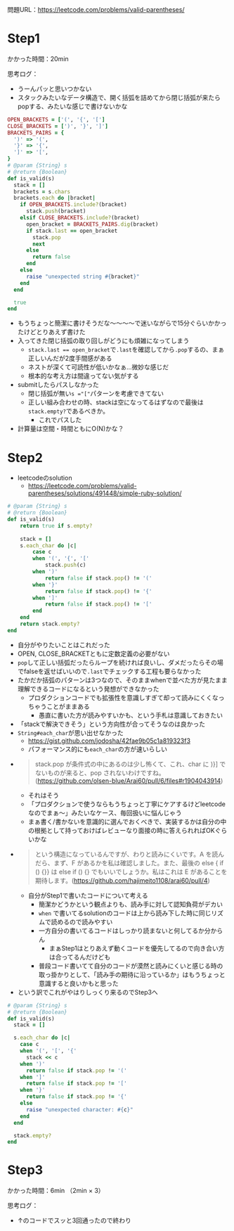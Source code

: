 問題URL：https://leetcode.com/problems/valid-parentheses/

# Step1

かかった時間：20min


思考ログ：
- うーんパッと思いつかない
- スタックみたいなデータ構造で、開く括弧を詰めてから閉じ括弧が来たらpopする、みたいな感じで書けないかな
```ruby
OPEN_BRACKETS = ['(', '{', '[']
CLOSE_BRACKETS = [')', '}', ']']
BRACKETS_PAIRS = {
  ')' => '(',
  '}' => '{',
  ']' => '[',
}
# @param {String} s
# @return {Boolean}
def is_valid(s)
  stack = []
  brackets = s.chars
  brackets.each do |bracket|
    if OPEN_BRACKETS.include?(bracket)
      stack.push(bracket)
    elsif CLOSE_BRACKETS.include?(bracket)
      open_bracket = BRACKETS_PAIRS.dig(bracket)
      if stack.last == open_bracket
        stack.pop
        next
      else
        return false
      end
    else
      raise "unexpected string #{bracket}"
    end
  end

  true
end
```
- もうちょっと簡潔に書けそうだな〜〜〜〜で迷いながらで15分ぐらいかかったけどとりあえず書けた
- 入ってきた閉じ括弧の取り回しがどうにも煩雑になってしまう
  - `stack.last == open_bracket`で`.last`を確認してから`.pop`するの、まぁ正しいんだが2度手間感がある
  - ネストが深くて可読性が低いかなぁ...微妙な感じだ
  - 根本的な考え方は間違ってない気がする
- submitしたらパスしなかった
  - 閉じ括弧が無い`s ="["`パターンを考慮できてない
  - 正しい組み合わせの時、stackは空になってるはずなので最後は`stack.empty?`であるべきか。
    - これでパスした
- 計算量は空間・時間ともにO(N)かな？

# Step2

- leetcodeのsolution
  - https://leetcode.com/problems/valid-parentheses/solutions/491448/simple-ruby-solution/
```ruby
# @param {String} s
# @return {Boolean}
def is_valid(s)
    return true if s.empty?
    
    stack = []
    s.each_char do |c|
        case c
        when '(', '{', '['
            stack.push(c)
        when ')'
            return false if stack.pop() != '('
        when '}'
            return false if stack.pop() != '{'
        when ']'
            return false if stack.pop() != '['
        end
    end
    return stack.empty?
end
```

- 自分がやりたいことはこれだった
- OPEN, CLOSE_BRACKETともに定数定義の必要がない
- `pop`して正しい括弧だったらループを続ければ良いし、ダメだったらその場でfalseを返せばいいので`.last`でチェックする工程も要らなかった
- たかだか括弧のパターンは3つなので、そのままwhenで並べた方が見たまま理解できるコードになるという発想ができなかった
  - プロダクションコードでも拡張性を意識しすぎて却って読みにくくなっちゃうことがままある
    - 愚直に書いた方が読みやすいかも、という手札は意識しておきたい
- 「stackで解決できそう」という方向性が合ってそうなのは良かった
- `String#each_char`が思い出せなかった
  - https://gist.github.com/jodosha/42fae9b05c1a819323f3
  - パフォーマンス的にも`each_char`の方が速いらしい
- >stack.pop が条件式の中にあるのは少し怖くて、これ、char に )}] でないものが来ると、pop されないわけですね。(https://github.com/olsen-blue/Arai60/pull/6/files#r1904043914)
  - それはそう
  - 「プロダクションで使うならもうちょっと丁寧にケアするけどleetcodeなのでまぁ〜」みたいなケース、毎回扱いに悩んじゃう
  - まぁ書く/書かないを意識的に選んでおくべきで、実装するかは自分の中の根拠として持っておけばレビューなり面接の時に答えられればOKぐらいかな
- >という構造になっているんですが、わりと読みにくいです。A を読んだら、まず、F があるかを私は確認しました。また、最後の else { if () {}} は else if () {} でもいいでしょうか。私はこれは E があることを期待します。(https://github.com/hajimeito1108/arai60/pull/4)
  - 自分がStep1で書いたコードについて考える
    - 簡潔かどうかという観点よりも、読み手に対して認知負荷がデカい
    - `when` で書いてるsolutionのコードは上から読み下した時に同じリズムで読めるので読みやすい
    - 一方自分の書いてるコードはしっかり読まないと何してるか分からん
      - まぁStep1はとりあえず動くコードを優先してるので向き合い方は合ってるんだけども
    - 普段コード書いてて自分のコードが漠然と読みにくいと感じる時の取っ掛かりとして、「読み手の期待に沿っているか」はもうちょっと意識すると良いかもと思った
- という訳でこれがやはりしっくり来るのでStep3へ
```ruby
# @param {String} s
# @return {Boolean}
def is_valid(s)
  stack = []

  s.each_char do |c|
    case c
    when '(', '[', '{'
      stack << c 
    when ')'
      return false if stack.pop != '('
    when ']'
      return false if stack.pop != '['
    when '}'
      return false if stack.pop != '{'
    else
      raise "unexpected character: #{c}"
    end
  end

  stack.empty?
end
```

# Step3

かかった時間：6min （2min × 3）

思考ログ：
- ↑のコードでスッと3回通ったので終わり
